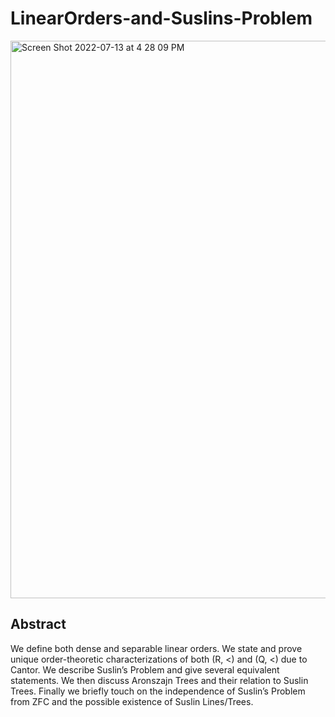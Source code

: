 # LinearOrders-and-Suslins-Problem
<img width="892" alt="Screen Shot 2022-07-13 at 4 28 09 PM" src="https://user-images.githubusercontent.com/109047406/178847809-9f8310e4-c58c-4fc4-a166-edb2d9d92717.png"> </br>
## Abstract
We define both dense and separable linear orders. We state and prove
unique order-theoretic characterizations of both (R, <) and (Q, <) due to
Cantor. We describe Suslin’s Problem and give several equivalent statements. We then discuss Aronszajn Trees and their relation to Suslin Trees.
Finally we briefly touch on the independence of Suslin’s Problem from ZFC
and the possible existence of Suslin Lines/Trees.
